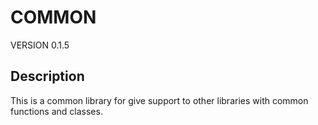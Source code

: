# COMMON

VERSION 0.1.5

## Description

This is a common library for give support to other libraries with common functions and classes.
